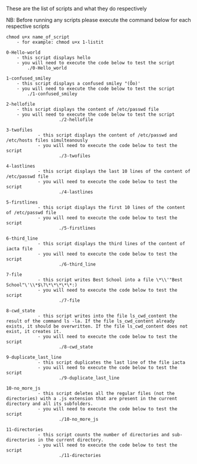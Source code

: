 These are the list of scripts and what they do respectively

NB: Before running any scripts please execute the command below for each respective scripts
	
	chmod u+x name_of_script
		- for example: chmod u+x 1-listit
	
	0-Hello-world
		- this script displays hello
		- you will need to execute the code below to test the script
			./0-Hello_world

	1-confused_smiley
		- this script displays a confused smiley "(Ôo)'
		- you will need to execute the code below to test the script 
			./1-confused_smiley

	2-hellofile
		- this script displays the content of /etc/passwd file
		- you will need to execute the code below to test the script
                        ./2-hellofile

	3-twofiles
                - this script displays the content of /etc/passwd and /etc/hosts files simulteanously
                - you will need to execute the code below to test the script
                        ./3-twofiles

	4-lastlines
                - this script displays the last 10 lines of the content of /etc/passwd file
                - you will need to execute the code below to test the script
                        ./4-lastlines

	5-firstlines
                - this script displays the first 10 lines of the content of /etc/passwd file
                - you will need to execute the code below to test the script
                        ./5-firstlines

	6-third_line
                - this script displays the third lines of the content of iacta file
                - you will need to execute the code below to test the script
                        ./6-third_line

	7-file
                - this script writes Best School into a file \*\\'"Best School"\'\\*$\?\*\*\*\*\*:)
                - you will need to execute the code below to test the script
                        ./7-file

	8-cwd_state
                - this script writes into the file ls_cwd_content the result of the command ls -la. If the file ls_cwd_content already exists, it should be overwritten. If the file ls_cwd_content does not exist, it creates it.
                - you will need to execute the code below to test the script
                        ./8-cwd_state

	9-duplicate_last_line
                - this script duplicates the last line of the file iacta
                - you will need to execute the code below to test the script
                        ./9-duplicate_last_line

	10-no_more_js
                - this script deletes all the regular files (not the directories) with a .js extension that are present in the current directory and all its subfolders.
                - you will need to execute the code below to test the script
                        ./10-no_more_js

	11-directories
                - this script counts the number of directories and sub-directories in the current directory.
                - you will need to execute the code below to test the script
                        ./11-directories
